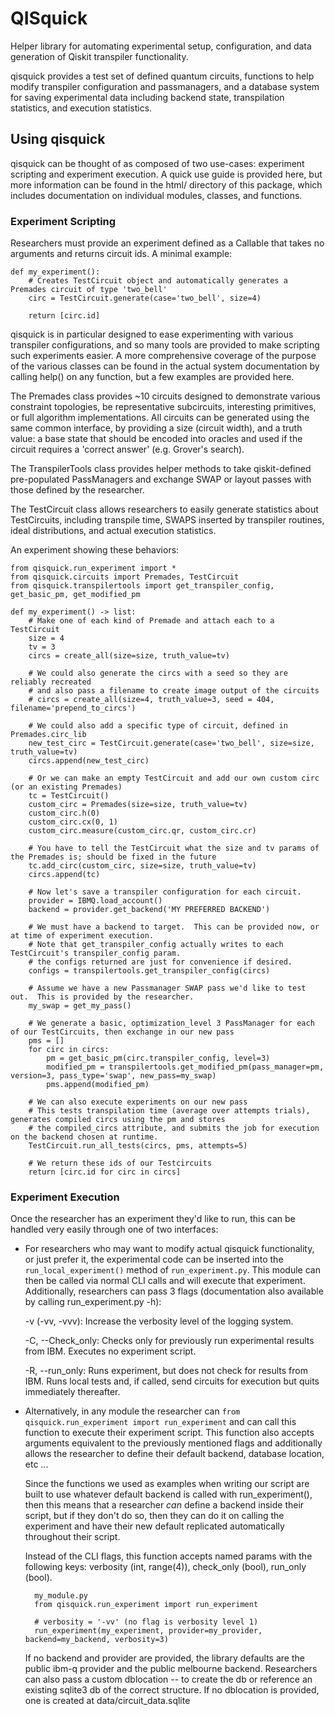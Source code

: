 # QISquick

Helper library for automating experimental setup, configuration, and data generation of Qiskit transpiler functionality.

qisquick provides a test set of defined quantum circuits, functions to help modify transpiler configuration and passmanagers, and a database system for saving experimental data including backend state, transpilation statistics, and execution statistics.

## Using qisquick

qisquick can be thought of as composed of two use-cases: experiment scripting and experiment execution.  A quick use guide is provided here,
but more information can be found in the html/ directory of this package, which includes documentation on individual modules,
classes, and functions.

### Experiment Scripting

Researchers must provide an experiment defined as a Callable that takes no arguments and returns circuit ids.  A minimal example:

    def my_experiment():
        # Creates TestCircuit object and automatically generates a Premades circuit of type 'two_bell'
        circ = TestCircuit.generate(case='two_bell', size=4) 
        
        return [circ.id]

qisquick is in particular designed to ease experimenting with various transpiler configurations, and so many tools are provided to make scripting such experiments easier.  A more comprehensive coverage of the purpose of the various classes can be found in the actual system documentation by calling help() on any function, but a few examples are provided here.

The Premades class provides ~10 circuits designed to demonstrate various constraint topologies, be representative subcircuits, interesting primitives, or full algorithm implementations.  All circuits can be generated using the same common interface, by providing a size (circuit width), and a truth value: a base state that should be encoded into oracles and used if the circuit requires a 'correct answer' (e.g. Grover's search).  

The TranspilerTools class provides helper methods to take qiskit-defined pre-populated PassManagers and exchange SWAP or layout passes with those defined by the researcher.

The TestCircuit class allows researchers to easily generate statistics about TestCircuits, including transpile time, SWAPS inserted by transpiler routines, ideal distributions, and actual execution statistics.

An experiment showing these behaviors:

    from qisquick.run_experiment import *
    from qisquick.circuits import Premades, TestCircuit
    from qisquick.transpilertools import get_transpiler_config, get_basic_pm, get_modified_pm

    def my_experiment() -> list:
        # Make one of each kind of Premade and attach each to a TestCircuit
        size = 4
        tv = 3
        circs = create_all(size=size, truth_value=tv)
    
        # We could also generate the circs with a seed so they are reliably recreated
        # and also pass a filename to create image output of the circuits
        # circs = create_all(size=4, truth_value=3, seed = 404, filename='prepend_to_circs')
    
        # We could also add a specific type of circuit, defined in Premades.circ_lib
        new_test_circ = TestCircuit.generate(case='two_bell', size=size, truth_value=tv)
        circs.append(new_test_circ)
    
        # Or we can make an empty TestCircuit and add our own custom circ (or an existing Premades)
        tc = TestCircuit()
        custom_circ = Premades(size=size, truth_value=tv)
        custom_circ.h(0)
        custom_circ.cx(0, 1)
        custom_circ.measure(custom_circ.qr, custom_circ.cr)

        # You have to tell the TestCircuit what the size and tv params of the Premades is; should be fixed in the future
        tc.add_circ(custom_circ, size=size, truth_value=tv)
        circs.append(tc)
    
        # Now let's save a transpiler configuration for each circuit.  
        provider = IBMQ.load_account()
        backend = provider.get_backend('MY PREFERRED BACKEND')
        
        # We must have a backend to target.  This can be provided now, or at time of experiment execution.
        # Note that get_transpiler_config actually writes to each TestCircuit's transpiler_config param.
        # the configs returned are just for convenience if desired.
        configs = transpilertools.get_transpiler_config(circs)
    
        # Assume we have a new Passmanager SWAP pass we'd like to test out.  This is provided by the researcher.
        my_swap = get_my_pass()
    
        # We generate a basic, optimization_level 3 PassManager for each of our TestCircuits, then exchange in our new pass
        pms = []
        for circ in circs:
            pm = get_basic_pm(circ.transpiler_config, level=3)
            modified_pm = transpilertools.get_modified_pm(pass_manager=pm, version=3, pass_type='swap', new_pass=my_swap)
            pms.append(modified_pm)
        
        # We can also execute experiments on our new pass
        # This tests transpilation time (average over attempts trials), generates compiled circs using the pm and stores
        # the compiled_circs attribute, and submits the job for execution on the backend chosen at runtime.
        TestCircuit.run_all_tests(circs, pms, attempts=5)
        
        # We return these ids of our Testcircuits
        return [circ.id for circ in circs]

### Experiment Execution

Once the researcher has an experiment they'd like to run, this can be handled very easily through one of two interfaces:

* For researchers who may want to modify actual qisquick functionality, or just prefer it, the experimental code can be inserted into the `run_local_experiment()` method of `run_experiment.py`.  This module can then be called via normal CLI calls and will execute that experiment.  Additionally, researchers can pass 3 flags (documentation also available by calling run_experiment.py -h):

    -v (-vv, -vvv): Increase the verbosity level of the logging system.
    
    -C, --Check_only: Checks only for previously run experimental results from IBM.  Executes no experiment script.
    
    -R, --run_only: Runs experiment, but does not check for results from IBM.  Runs local tests and, if called, send circuits for execution but quits immediately thereafter.

* Alternatively, in any module the researcher can `from qisquick.run_experiment import run_experiment` and can call this function to execute their experiment script.  This function also accepts arguments equivalent to the previously mentioned flags and additionally allows the researcher to define their default backend, database location, etc ...

     Since the functions we used as examples when writing our script are built to use whatever default backend is called with run_experiment(), then this means that a researcher *can* define a backend inside their script, but if they don't do so, then they can do it on calling the experiment and have their new default replicated automatically throughout their script.
     
     Instead of the CLI flags, this function accepts named params with the following keys: verbosity (int, range(4)), check\_only (bool), run\_only (bool).    
     
        my_module.py
        from qisquick.run_experiment import run_experiment
        
        # verbosity = '-vv' (no flag is verbosity level 1)
        run_experiment(my_experiment, provider=my_provider, backend=my_backend, verbosity=3)
        
    If no backend and provider are provided, the library defaults are the public ibm-q provider and the public melbourne backend.  Researchers can also pass a custom dblocation -- to create the db or reference an existing sqlite3 db of the correct structure.  If no dblocation is provided, one is created at data/circuit_data.sqlite  
 



